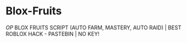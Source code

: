 # Blox-Fruits
*OP* BLOX FRUITS SCRIPT (AUTO FARM, MASTERY, AUTO RAID) | BEST ROBLOX HACK - PASTEBIN | NO KEY!
